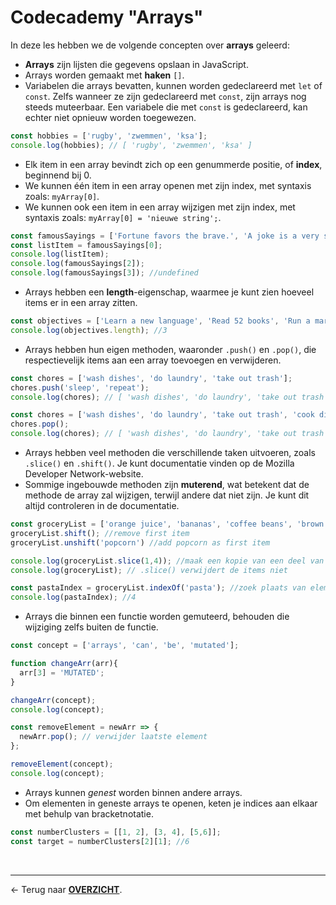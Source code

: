 # Codecademy "Arrays"

In deze les hebben we de volgende concepten over **arrays** geleerd:

- **Arrays** zijn lijsten die gegevens opslaan in JavaScript.
- Arrays worden gemaakt met **haken** `[]`.
- Variabelen die arrays bevatten, kunnen worden gedeclareerd met `let` of `const`. Zelfs wanneer ze zijn gedeclareerd met `const`, zijn arrays nog steeds muteerbaar. Een variabele die met `const` is gedeclareerd, kan echter niet opnieuw worden toegewezen.

```js
const hobbies = ['rugby', 'zwemmen', 'ksa'];
console.log(hobbies); // [ 'rugby', 'zwemmen', 'ksa' ]
```

- Elk item in een array bevindt zich op een genummerde positie, of **index**, beginnend bij 0.
- We kunnen één item in een array openen met zijn index, met syntaxis zoals: `myArray[0]`.
- We kunnen ook een item in een array wijzigen met zijn index, met syntaxis zoals: `myArray[0] = 'nieuwe string';`.
```js
const famousSayings = ['Fortune favors the brave.', 'A joke is a very serious thing.', 'Where there is love there is life.'];
const listItem = famousSayings[0];
console.log(listItem);
console.log(famousSayings[2]);
console.log(famousSayings[3]); //undefined
```

- Arrays hebben een **length**-eigenschap, waarmee je kunt zien hoeveel items er in een array zitten.
```js
const objectives = ['Learn a new language', 'Read 52 books', 'Run a marathon'];
console.log(objectives.length); //3
```

- Arrays hebben hun eigen methoden, waaronder `.push()` en `.pop()`, die respectievelijk items aan een array toevoegen en verwijderen.
```js
const chores = ['wash dishes', 'do laundry', 'take out trash'];
chores.push('sleep', 'repeat');
console.log(chores); // [ 'wash dishes', 'do laundry', 'take out trash', 'sleep', 'repeat' ]
```

```js
const chores = ['wash dishes', 'do laundry', 'take out trash', 'cook dinner', 'mop floor'];
chores.pop();
console.log(chores); // [ 'wash dishes', 'do laundry', 'take out trash', 'cook dinner' ]
```

- Arrays hebben veel methoden die verschillende taken uitvoeren, zoals `.slice()` en `.shift()`. Je kunt documentatie vinden op de Mozilla Developer Network-website.
- Sommige ingebouwde methoden zijn **muterend**, wat betekent dat de methode de array zal wijzigen, terwijl andere dat niet zijn. Je kunt dit altijd controleren in de documentatie.
```js
const groceryList = ['orange juice', 'bananas', 'coffee beans', 'brown rice', 'pasta', 'coconut oil', 'plantains'];
groceryList.shift(); //remove first item
groceryList.unshift('popcorn') //add popcorn as first item

console.log(groceryList.slice(1,4)); //maak een kopie van een deel van de array
console.log(groceryList); // .slice() verwijdert de items niet

const pastaIndex = groceryList.indexOf('pasta'); //zoek plaats van element in array
console.log(pastaIndex); //4
```

- Arrays die binnen een functie worden gemuteerd, behouden die wijziging zelfs buiten de functie.
```js
const concept = ['arrays', 'can', 'be', 'mutated'];

function changeArr(arr){
  arr[3] = 'MUTATED';
}

changeArr(concept);
console.log(concept);

const removeElement = newArr => {
  newArr.pop(); // verwijder laatste element
};

removeElement(concept);
console.log(concept);
```

- Arrays kunnen *genest* worden binnen andere arrays.
- Om elementen in geneste arrays te openen, keten je indices aan elkaar met behulp van bracketnotatie.
```js
const numberClusters = [[1, 2], [3, 4], [5,6]];
const target = numberClusters[2][1]; //6
```

<br>

---

&larr; Terug naar [**OVERZICHT**](./README.md#overview).